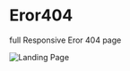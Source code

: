# Eror404
full Responsive Eror 404 page 

![Landing Page](https://user-images.githubusercontent.com/71316063/119679293-7e931c80-be55-11eb-898c-d9c26dea4771.png)
